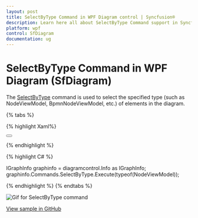 ```yaml
---
layout: post
title: SelectByType Command in WPF Diagram control | Syncfusion®
description: Learn here all about SelectByType Command support in Syncfusion® WPF Diagram (SfDiagram) control and more.
platform: wpf
control: SfDiagram
documentation: ug
---
```


# SelectByType Command in WPF Diagram (SfDiagram)

The [SelectByType](https://help.syncfusion.com/cr/wpf/Syncfusion.UI.Xaml.Diagram.IDiagramCommands.html#Syncfusion_UI_Xaml_Diagram_IDiagramCommands_SelectByType) command is used to select the specified type (such as NodeViewModel, BpmnNodeViewModel, etc.) of elements in the diagram.

{% tabs %}

{% highlight Xaml%}

<Button Height="50" Content="SelectByType" Name="SelectByType" Command="Syncfusion:DiagramCommands.SelectByType" CommandParameter="{x:Type Syncfusion:NodeViewModel}"></Button>

{% endhighlight %}

{% highlight C# %}

IGraphInfo graphinfo = diagramcontrol.Info as IGraphInfo;
graphinfo.Commands.SelectByType.Execute(typeof(NodeViewModel));

{% endhighlight %}
{% endtabs %}

![Gif for SelectByType command](Commands_Images/Commands_SelectByType.gif)


[View sample in GitHub](https://github.com/SyncfusionExamples/WPF-Diagram-Examples/tree/master/Samples/Commands/Rotate%20Command)